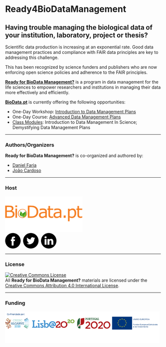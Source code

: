 # Ready4BioDataManagement

## Having trouble managing the biological data of your institution, laboratory, project or thesis?

Scientific data production is increasing at an exponential rate. Good data management practices and compliance with FAIR data principles are key to addressing this challenge.

This has been recognized by science funders and publishers who are now enforcing open science policies and adherence to the FAIR principles.

[**Ready for BioData Management?**](http://ready4biodatamanagement.biodata.pt/) is a program in data management for the life sciences to empower researchers and institutions in managing their data more effectively and efficiently.

[**BioData.pt**](http://www.biodata.pt/) is currently offering the following opportunities:
- One-Day Workshop: [Introduction to Data Management Plans](https://github.com/BioData-PT/Ready4BioDataManagement/tree/master/Intro%20to%20DMPs)
- One-Day Course: [Advanced Data Management Plans](https://github.com/BioData-PT/Ready4BioDataManagement/tree/master/Advanced%20DMPs)
- [Class Modules](https://github.com/BioData-PT/Ready4BioDataManagement/tree/master/Class%20Modules): Introduction to Data Management In Science; Demystifying Data Management Plans

---
### Authors/Organizers
**Ready for BioData Management?** is co-organized and authored by:
* [Daniel Faria](https://github.com/DanFaria)
* [João Cardoso](https://github.com/JoaoMFCardoso)

---
### Host
<a href="https://biodata.pt/"><img src="./Files/BioData.png" alt="BioData.pt" width="250px"></a>
<br>
<a href="https://www.facebook.com/BioData.pt"><img src="./Files/facebook.png" alt="Facebook" width="50px"></a>&nbsp;&nbsp;<a href="https://twitter.com/BioData_pt"><img src="./Files/twitter.png" alt="Twitter" width="50px"></a>&nbsp;&nbsp;<a href="https://www.linkedin.com/company/biodata-pt/"><img src="./Files/linkedin.png" alt="LinkedIn" width="50px"></a>

---

### License
<a rel="license" href="http://creativecommons.org/licenses/by/4.0/"><img alt="Creative Commons License" style="border-width:0" src="https://i.creativecommons.org/l/by/4.0/88x31.png" /></a><br />All **Ready for BioData Management?** materials are licensed under the  <a rel="license" href="http://creativecommons.org/licenses/by/4.0/">Creative Commons Attribution 4.0 International License</a>.

---
### Funding
<img src="./Files/parceiros.png" width="500px">
